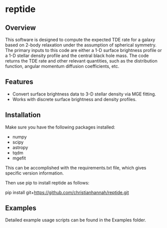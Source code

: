 # reptide

## Overview

This software is designed to compute the expected TDE rate for a galaxy based on 2-body relaxation under the assumption of spherical symmetry. The primary inputs to this code are either a 1-D surface brightness profile or a 1-D stellar density profile and the central black hole mass. The code returns the TDE rate and other relevant quantities, such as the distribution function, angular momentum diffusion coefficients, etc.

## Features

- Convert surface brightness data to 3-D stellar density via MGE fitting.
- Works with discrete surface brightness and density profiles. 

## Installation

Make sure you have the following packages installed:
- numpy
- scipy
- astropy
- tqdm
- mgefit

This can be accomplished with the requirements.txt file, which gives specific version information.

Then use pip to install reptide as follows:

pip install git+https://github.com/christianhannah/reptide.git

## Examples

Detailed example usage scripts can be found in the Examples folder.
